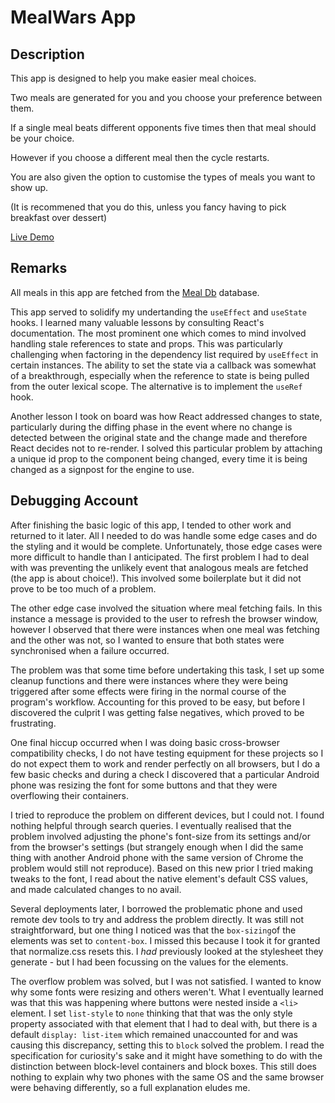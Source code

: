 # MealWars App


## Description

This app  is designed to help you make easier meal choices.

Two meals are generated for you and you choose your preference between them.

If a single meal beats different opponents five times then that meal should be your choice.

However if you choose a different meal then the cycle restarts. 

You are also given the option to customise the types of meals you want to show up.

(It is recommened that you do this, unless you fancy having to pick breakfast over dessert)

[Live Demo](https://rxthew.github.io/mealwars)


## Remarks 

All meals in this app are fetched from the [Meal Db](https://themealdb.com) database.

This app served to solidify my undertanding the `useEffect` and `useState` hooks. I learned many valuable lessons by consulting React's documentation.
The most prominent one which comes to mind involved handling stale references to state and props. This was particularly challenging when factoring
in the dependency list required by `useEffect` in certain instances. The ability to set the state via a callback was somewhat of a breakthrough, 
especially when the reference to state is being pulled from the outer lexical scope. The alternative is to implement the `useRef` hook. 

Another lesson I took on board was how React addressed changes to state, particularly during the diffing phase in the event where no change is detected 
between the original state and the change made and therefore React decides not to re-render. I solved this particular problem by attaching a unique id prop
to the component being changed, every time it is being changed as a signpost for the engine to use.

## Debugging Account

After finishing the basic logic of this app, I tended to other work and returned to it later. All I needed to do was handle some edge cases and do the
styling and it would be complete. Unfortunately, those edge cases were more difficult to handle than I anticipated. The first problem I had to deal with
was preventing the unlikely event that analogous meals are fetched (the app is about choice!). This involved some boilerplate but it did not prove to be
too much of a problem. 

The other edge case involved the situation where meal fetching fails. In this instance a message is provided to the user to refresh the browser window,
however I observed that there were instances when one meal was fetching and the other was not, so I wanted to ensure that both states were synchronised 
when a failure occurred. 

The problem was that some time before undertaking this task, I set up some cleanup functions and there were instances where they were being triggered after 
some effects were firing in the normal course of the program's workflow. Accounting for this proved to be easy, but before I discovered the culprit I was 
getting false negatives, which proved to be frustrating. 

One final hiccup occurred when I was doing basic cross-browser compatibility checks, I do not have testing equipment for these projects so I do not
expect them to work and render perfectly on all browsers, but I do a few basic checks and during a check I discovered that a particular Android phone was 
resizing the font for some buttons and that they were overflowing their containers.

I tried to reproduce the problem on different devices, but I could not. I found nothing helpful through search queries. I eventually realised that the
problem involved adjusting the phone's font-size from its settings and/or from the browser's settings (but strangely enough when I did the same thing 
with another Android phone with the same version of Chrome the problem would still not reproduce). Based on this new prior I tried making tweaks to the 
font, I read about the native element's default CSS values, and made calculated changes to no avail. 

Several deployments later, I borrowed the problematic phone and used remote dev tools to try and address the problem directly. It was still not 
straightforward, but one thing I noticed was that the `box-sizing`of the elements was set to `content-box`. I missed this because I took it for granted
that normalize.css resets this. I *had* previously looked at the stylesheet they generate - but I had been focussing on the values for the elements. 

The overflow problem was solved, but I was not satisfied. I wanted to know why some fonts were resizing and others weren't. What I eventually learned was 
that this was happening where buttons were nested inside a `<li>` element. I set `list-style` to `none` thinking that that was the only style property
associated with that element that I had to deal with, but there is a default `display: list-item` which remained unaccounted for and was causing this 
discrepancy, setting this to `block` solved the problem. I read the specification for curiosity's sake and it might have something to do with the distinction 
between block-level containers and block boxes. This still does nothing to explain why two phones with the same OS and the same browser were behaving differently,
so a full explanation eludes me. 







